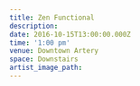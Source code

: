```yaml
---
title: Zen Functional
description:
date: 2016-10-15T13:00:00.000Z
time: '1:00 pm'
venue: Downtown Artery
space: Downstairs
artist_image_path:
---
```

